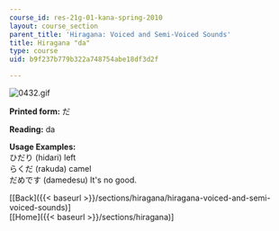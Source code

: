 ```yaml
---
course_id: res-21g-01-kana-spring-2010
layout: course_section
parent_title: 'Hiragana: Voiced and Semi-Voiced Sounds'
title: Hiragana "da"
type: course
uid: b9f237b779b322a748754abe18df3d2f

---
```


![0432.gif](/coursemedia/res-21g-01-kana-spring-2010/53a15f30ae664a50512bc9b6996afde2_0432.gif)

**Printed form:** だ

**Reading:** da

**Usage Examples:**  
ひだり (hidari) left  
らくだ (rakuda) camel  
だめです (damedesu) It's no good.

  
\[[Back]({{< baseurl >}}/sections/hiragana/hiragana-voiced-and-semi-voiced-sounds)\]  
\[[Home]({{< baseurl >}}/sections/hiragana)\]